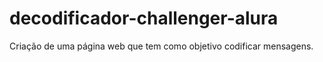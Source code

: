 # decodificador-challenger-alura
Criação de uma página web que tem como objetivo codificar mensagens.
